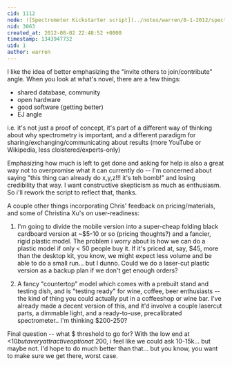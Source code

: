 ```yaml
---
cid: 1112
node: ![Spectrometer Kickstarter script](../notes/warren/8-1-2012/spectrometer-kickstarter-script)
nid: 3063
created_at: 2012-08-02 22:48:52 +0000
timestamp: 1343947732
uid: 1
author: warren
---
```


I like the idea of better emphasizing the "invite others to join/contribute" angle. When you look at what's novel, there are a few things:

* shared database, community
* open hardware
* good software (getting better)
* EJ angle

i.e. it's not just a proof of concept, it's part of a different way of thinking about why spectrometry is important, and a different paradigm for sharing/exchanging/communicating about results (more YouTube or Wikipedia, less cloistered/experts-only)

Emphasizing how much is left to get done and asking for help is also a great way not to overpromise what it can currently do -- I'm concerned about saying "this thing can already do x,y,z!!! it's teh bomb!" and losing credibility that way. I want constructive skepticism as much as enthusiasm. So i'll rework the script to reflect that, thanks.

A couple other things incorporating Chris' feedback on pricing/materials, and some of Christina Xu's on user-readiness:

1) I'm going to divide the mobile version into a super-cheap folding black cardboard version at ~$5-10 or so (pricing thoughts?) and a fancier, rigid plastic model. The problem i worry about is how we can do a plastic model if only < 50 people buy it. If it's priced at, say, $45, more than the desktop kit, you know, we might expect less volume and be able to do a small run... but I dunno. Could we do a laser-cut plastic version as a backup plan if we don't get enough orders?

2) A fancy "countertop" model which comes with a prebuilt stand and testing dish, and is "testing ready" for wine, coffee, beer enthusiasts -- the kind of thing you could actually put in a coffeeshop or wine bar. I've already made a decent version of this, and it'd involve a couple lasercut parts, a dimmable light, and a ready-to-use, precalibrated spectrometer.. I'm thinking $200-250?

Final question -- what $ threshold to go for? With the low end at <$10 but a very attractive option at ~$200, i feel like we could ask 10-15k... but maybe not. I'd hope to do much better than that... but you know, you want to make sure we get there, worst case.